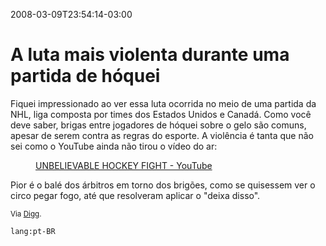 2008-03-09T23:54:14-03:00
# A luta mais violenta durante uma partida de hóquei

Fiquei impressionado ao ver essa luta ocorrida no meio de uma partida da NHL, liga composta por times dos Estados Unidos e Canadá. Como você deve saber, brigas entre jogadores de hóquei sobre o gelo são comuns, apesar de serem contra as regras do esporte. A violência é tanta que não sei como o YouTube ainda não tirou o vídeo do ar:

<figure class="video-container">
  <lite-youtube videoid="56ww--j17sE">
    <a href="https://www.youtube.com/watch?v=56ww--j17sE" class="lty-playbtn" title="Play video">
      <span class="lyt-visually-hidden">UNBELIEVABLE HOCKEY FIGHT - YouTube</span>
    </a>
  </lite-youtube>
</figure>

Pior é o balé dos árbitros em torno dos brigões, como se quisessem ver o circo pegar fogo, até que resolveram aplicar o "deixa disso".

<small>Via [Digg](http://digg.com/hockey/UNBELIEVABLE_HOCKEY_FIGHT_SHAMEFUL).</small>

`lang:pt-BR`
